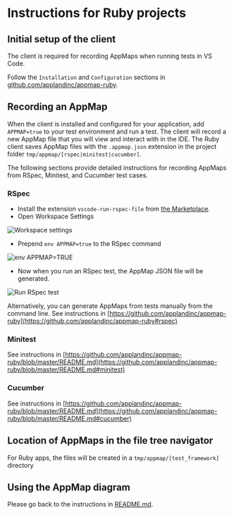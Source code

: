 # Instructions for Ruby projects

## Initial setup of the client

The client is required for recording AppMaps when running tests in VS Code.

Follow the `Installation` and `Configuration` sections in [github.com/applandinc/appmap-ruby](https://github.com/applandinc/appmap-ruby#installation).

## Recording an AppMap

When the client is installed and configured for your application, add `APPMAP=true` to your test environment and run a test. The client will record a new AppMap file that you will view and interact with in the IDE. The Ruby client saves AppMap files with the `.appmap.json` extension in the project folder `tmp/appmap/[rspec|minitest|cucumber]`.

The following sections provide detailed instructions for recording AppMaps from RSpec, Minitest, and Cucumber test cases.

### RSpec
 - Install the extension `vscode-run-rspec-file` from [the Marketplace](https://marketplace.visualstudio.com/items?itemName=Thadeu.vscode-run-rspec-file).
 - Open Workspace Settings
  
![Workspace settings](https://vscode-appmap.s3.us-east-2.amazonaws.com/media/002.png "Workspace settings")

 - Prepend `env APPMAP=true` to the RSpec command

![env APPMAP=TRUE](https://vscode-appmap.s3.us-east-2.amazonaws.com/media/003.png "env APPMAP=TRUE")

 - Now when you run an RSpec test, the AppMap JSON file will be generated.

![Run RSpec test](https://vscode-appmap.s3.us-east-2.amazonaws.com/media/004.png "Run RSpec test")

Alternatively, you can generate AppMaps from tests manually from the command line. See instructions in [https://github.com/applandinc/appmap-ruby](https://github.com/applandinc/appmap-ruby#rspec)

### Minitest

See instructions in [https://github.com/applandinc/appmap-ruby/blob/master/README.md](https://github.com/applandinc/appmap-ruby/blob/master/README.md#minitest)

### Cucumber

See instructions in [https://github.com/applandinc/appmap-ruby/blob/master/README.md](https://github.com/applandinc/appmap-ruby/blob/master/README.md#cucumber)


## Location of AppMaps in the file tree navigator

For Ruby apps, the files will be created in a  `tmp/appmap/[test_framework]` directory

## Using the AppMap diagram

Please go back to the instructions in [README.md](../README.md#using-the-appmap-diagram "README").
